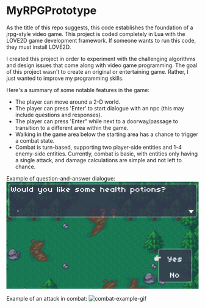 # MyRPGPrototype

As the title of this repo suggests, this code establishes the foundation of a jrpg-style video game. This project is
coded completely in Lua with the LOVE2D game development framework. If someone wants to run this code, they must 
install LOVE2D.

I created this project in order to experiment with the challenging algorithms and design issues that come along with
video game programming. The goal of this project wasn't to create an original or entertaining game. Rather, I just
wanted to improve my programming skills.

Here's a summary of some notable features in the game:
- The player can move around a 2-D world.
- The player can press 'Enter' to start dialogue with an npc (this may include questions and responses).
- The player can press 'Enter" while next to a doorway/passage to transition to a different area within the game.
- Walking in the game area below the starting area has a chance to trigger a combat state.
- Combat is turn-based, supporting two player-side entities and 1-4 enemy-side entities. Currently, combat is basic, with
entities only having a single attack, and damage calculations are simple and not left to chance.

Example of question-and-answer dialogue:
![dialogue-screenshot](projectInfo/dialogueScreenshot.png)

Example of an attack in combat:
![combat-example-gif](projectInfo/combatAttack.gif)
